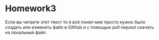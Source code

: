 # Homework3
Если вы читаете этот текст то я всё понял
мне просто нужно было создать или изменить файл в GitHub  и с помощью pull request скачать на локальный файл.
